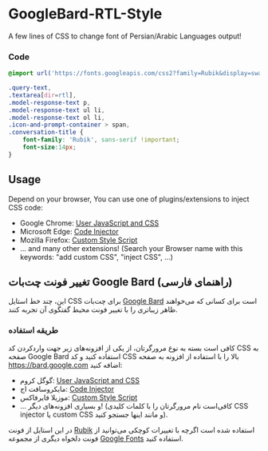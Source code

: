 # GoogleBard-RTL-Style
A few lines of CSS to change font of Persian/Arabic Languages output!

### Code
```CSS
@import url('https://fonts.googleapis.com/css2?family=Rubik&display=swap');

.query-text,
.textarea[dir=rtl],
.model-response-text p,
.model-response-text ul li,
.model-response-text ol li,
.icon-and-prompt-container > span,
.conversation-title {
	font-family: 'Rubik', sans-serif !important;
	font-size:14px;
}
```

## Usage
Depend on your browser, You can use one of plugins/extensions to inject CSS code:
* Google Chrome: [User JavaScript and CSS](https://chrome.google.com/webstore/detail/user-javascript-and-css/nbhcbdghjpllgmfilhnhkllmkecfmpld)
* Microsoft Edge: [Code Injector](https://microsoftedge.microsoft.com/addons/detail/code-injector/kgmlfocfgenookigofalapefagndnlnc)
* Mozilla Firefox: [Custom Style Script](https://addons.mozilla.org/en-US/firefox/addon/custom-style-script/)
* ... and many other extensions! (Search your Browser name with this keywords: "add custom CSS", "inject CSS", ...)

## تغییر فونت چت‌بات Google Bard (راهنمای فارسی)
این، چند خط استایل CSS برای چت‌بات [Google Bard](https://bard.google.com) است برای کسانی که می‌خواهند ظاهر زیباتری را با تغییر فونت محیط گفتگوی آن تجربه کنند. 

### طریقه استفاده
کافی است بسته به نوع مرورگرتان، از یکی از افزونه‌های زیر جهت واردکردن کد CSS به صفحه Google Bard استفاده کنید و کد CSS بالا را با استفاده از افزونه به صفحه https://bard.google.com اضافه کنید:
* گوگل کروم: [User JavaScript and CSS](https://chrome.google.com/webstore/detail/user-javascript-and-css/nbhcbdghjpllgmfilhnhkllmkecfmpld)
* مایکروسافت اج: [Code Injector](https://microsoftedge.microsoft.com/addons/detail/code-injector/kgmlfocfgenookigofalapefagndnlnc)
* موزیلا فایرفاکس: [Custom Style Script](https://addons.mozilla.org/en-US/firefox/addon/custom-style-script/)
* ... و بسیاری افزونه‌های دیگر! (کافی‌است نام مرورگرتان را با کلمات کلیدی CSS injector یا custom CSS و مانند اینها جستجو کنید).

در این استایل از فونت [Rubik](https://fonts.google.com/specimen/Rubik?subset=arabic) استفاده شده است اگرچه با تغییرات کوچکی می‌توانید از فونت دلخواه دیگری از مجموعه [Google Fonts](https://fonts.google.com/?subset=arabic&noto.script=Arab) استفاده کنید.

